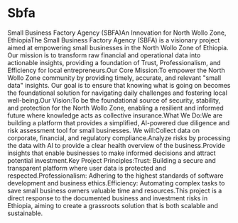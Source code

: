 # Sbfa
Small Business Factory Agency (SBFA)An Innovation for North Wollo Zone, EthiopiaThe Small Business Factory Agency (SBFA) is a visionary project aimed at empowering small businesses in the North Wollo Zone of Ethiopia. Our mission is to transform raw financial and operational data into actionable insights, providing a foundation of Trust, Professionalism, and Efficiency for local entrepreneurs.Our Core Mission:To empower the North Wollo Zone community by providing timely, accurate, and relevant "small data" insights. Our goal is to ensure that knowing what is going on becomes the foundational solution for navigating daily challenges and fostering local well-being.Our Vision:To be the foundational source of security, stability, and protection for the North Wollo Zone, enabling a resilient and informed future where knowledge acts as collective insurance.What We Do:We are building a platform that provides a simplified, AI-powered due diligence and risk assessment tool for small businesses. We will:Collect data on corporate, financial, and regulatory compliance.Analyze risks by processing the data with AI to provide a clear health overview of the business.Provide insights that enable businesses to make informed decisions and attract potential investment.Key Project Principles:Trust: Building a secure and transparent platform where user data is protected and respected.Professionalism: Adhering to the highest standards of software development and business ethics.Efficiency: Automating complex tasks to save small business owners valuable time and resources.This project is a direct response to the documented business and investment risks in Ethiopia, aiming to create a grassroots solution that is both scalable and sustainable.
